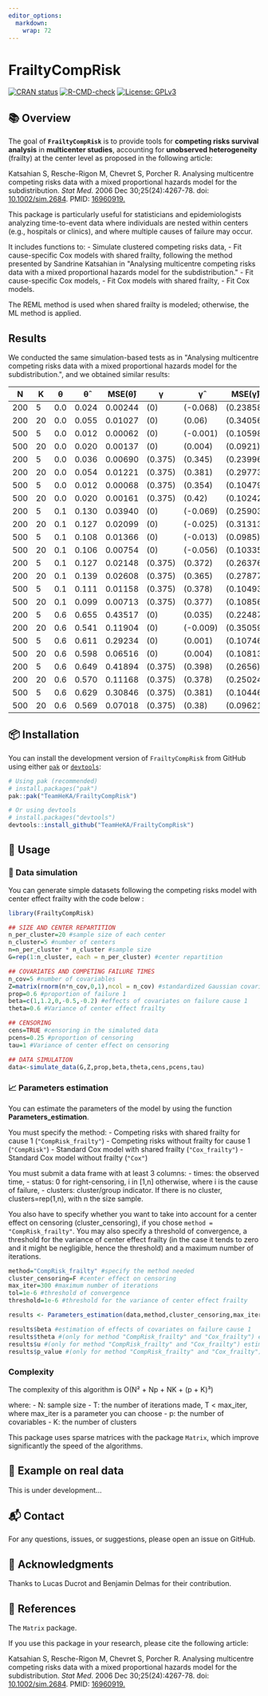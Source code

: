 ```yaml
---
editor_options: 
  markdown: 
    wrap: 72
---
```


# FrailtyCompRisk

<!-- badges: start -->

[![CRAN
status](https://www.r-pkg.org/badges/version/FrailtyCompRisk)](https://CRAN.R-project.org/package=FrailtyCompRisk)
[![R-CMD-check](https://github.com/TeamHeKA/FrailtyCompRisk/actions/workflows/r.yml/badge.svg)](https://github.com/TeamHeKA/FrailtyCompRisk/actions/workflows/r.yml)
[![License:
GPLv3](https://img.shields.io/badge/License-GPLv3-blue.svg)](https://www.gnu.org/licenses/gpl-3.0)

<!-- badges: end -->

## 📚 Overview

The goal of **`FrailtyCompRisk`** is to provide tools for
**competing risks survival analysis** in **multicenter studies**,
accounting for **unobserved heterogeneity** (frailty) at the center
level as proposed in the following article:

Katsahian S, Resche-Rigon M, Chevret S, Porcher R. Analysing multicentre
competing risks data with a mixed proportional hazards model for the
subdistribution. *Stat Med*. 2006 Dec 30;25(24):4267-78. doi:
[10.1002/sim.2684](https://onlinelibrary.wiley.com/doi/10.1002/sim.2684).
PMID: [16960919.](https://pubmed.ncbi.nlm.nih.gov/16960919/)

This package is particularly useful for statisticians and
epidemiologists analyzing time-to-event data where individuals are
nested within centers (e.g., hospitals or clinics), and where multiple
causes of failure may occur.

It includes functions to: - Simulate clustered competing risks data, -
Fit cause-specific Cox models with shared frailty, following the method
presented by Sandrine Katsahian in "Analysing multicentre competing
risks data with a mixed proportional hazards model for the
subdistribution." - Fit cause-specific Cox models, - Fit Cox models with
shared frailty, - Fit Cox models.

The REML method is used when shared frailty is modeled; otherwise, the
ML method is applied.

## Results

We conducted the same simulation-based tests as in "Analysing
multicentre competing risks data with a mixed proportional hazards model
for the subdistribution.", and we obtained similar results:

| N   | K   | θ   | θ̂     | MSE(θ̂)  | γ       | γ̂        | MSE(γ̂)    |
|-----|-----|-----|-------|---------|---------|----------|-----------|
| 200 | 5   | 0.0 | 0.024 | 0.00244 | (0)     | (-0.068) | (0.23858) |
| 200 | 20  | 0.0 | 0.055 | 0.01027 | (0)     | (0.06)   | (0.34056) |
| 500 | 5   | 0.0 | 0.012 | 0.00062 | (0)     | (-0.001) | (0.10598) |
| 500 | 20  | 0.0 | 0.020 | 0.00137 | (0)     | (0.004)  | (0.0921)  |
| 200 | 5   | 0.0 | 0.036 | 0.00690 | (0.375) | (0.345)  | (0.23996) |
| 200 | 20  | 0.0 | 0.054 | 0.01221 | (0.375) | (0.381)  | (0.29773) |
| 500 | 5   | 0.0 | 0.012 | 0.00068 | (0.375) | (0.354)  | (0.10479) |
| 500 | 20  | 0.0 | 0.020 | 0.00161 | (0.375) | (0.42)   | (0.10242) |
| 200 | 5   | 0.1 | 0.130 | 0.03940 | (0)     | (-0.069) | (0.25903) |
| 200 | 20  | 0.1 | 0.127 | 0.02099 | (0)     | (-0.025) | (0.31313) |
| 500 | 5   | 0.1 | 0.108 | 0.01366 | (0)     | (-0.013) | (0.0985)  |
| 500 | 20  | 0.1 | 0.106 | 0.00754 | (0)     | (-0.056) | (0.10335) |
| 200 | 5   | 0.1 | 0.127 | 0.02148 | (0.375) | (0.372)  | (0.26376) |
| 200 | 20  | 0.1 | 0.139 | 0.02608 | (0.375) | (0.365)  | (0.27877) |
| 500 | 5   | 0.1 | 0.111 | 0.01158 | (0.375) | (0.378)  | (0.10493) |
| 500 | 20  | 0.1 | 0.099 | 0.00713 | (0.375) | (0.377)  | (0.10856) |
| 200 | 5   | 0.6 | 0.655 | 0.43517 | (0)     | (0.035)  | (0.22487) |
| 200 | 20  | 0.6 | 0.541 | 0.11904 | (0)     | (-0.009) | (0.35059) |
| 500 | 5   | 0.6 | 0.611 | 0.29234 | (0)     | (0.001)  | (0.10746) |
| 500 | 20  | 0.6 | 0.598 | 0.06516 | (0)     | (0.004)  | (0.10813) |
| 200 | 5   | 0.6 | 0.649 | 0.41894 | (0.375) | (0.398)  | (0.2656)  |
| 200 | 20  | 0.6 | 0.570 | 0.11168 | (0.375) | (0.378)  | (0.25024) |
| 500 | 5   | 0.6 | 0.629 | 0.30846 | (0.375) | (0.381)  | (0.10446) |
| 500 | 20  | 0.6 | 0.569 | 0.07018 | (0.375) | (0.38)   | (0.09621) |

## 📦 Installation

You can install the development version of `FrailtyCompRisk` from
GitHub using either [`pak`](https://pak.r-lib.org/) or
[`devtools`](https://github.com/r-lib/devtools):

``` r
# Using pak (recommended)
# install.packages("pak")
pak::pak("TeamHeKA/FrailtyCompRisk")

# Or using devtools
# install.packages("devtools")
devtools::install_github("TeamHeKA/FrailtyCompRisk")
```

## 📌 Usage

### 🧪 Data simulation

You can generate simple datasets following the competing risks model
with center effect frailty with the code below :

``` r
library(FrailtyCompRisk)

## SIZE AND CENTER REPARTITION
n_per_cluster=20 #sample size of each center
n_cluster=5 #number of centers
n=n_per_cluster * n_cluster #sample size
G=rep(1:n_cluster, each = n_per_cluster) #center repartition

## COVARIATES AND COMPETING FAILURE TIMES
n_cov=5 #number of covariables
Z=matrix(rnorm(n*n_cov,0,1),ncol = n_cov) #standardized Gaussian covariables 
prop=0.6 #proportion of failure 1
beta=c(1,1.2,0,-0.5,-0.2) #effects of covariates on failure cause 1
theta=0.6 #Variance of center effect frailty

## CENSORING
cens=TRUE #censoring in the simaluted data
pcens=0.25 #proportion of censoring
tau=1 #Variance of center effect on censoring

## DATA SIMULATION
data<-simulate_data(G,Z,prop,beta,theta,cens,pcens,tau)
```

### 📈 Parameters estimation

You can estimate the parameters of the model by using the function
**Parameters_estimation**.

You must specify the method: - Competing risks with shared frailty for
cause 1 (`"CompRisk_frailty"`) - Competing risks without frailty for
cause 1 (`"CompRisk"`) - Standard Cox model with shared frailty
(`"Cox_frailty"`) - Standard Cox model without frailty (`"Cox"`)

You must submit a data frame with at least 3 columns: - times: the
observed time, - status: 0 for right-censoring, i in [1,n] otherwise,
where i is the cause of failure, - clusters: cluster/group indicator. If
there is no cluster, clusters=rep(1,n), with n the size sample.

You also have to specify whether you want to take into account for a
center effect on censoring (cluster_censoring), if you chose
`method = "CompRisk_frailty"`. You may also specify a threshold of
convergence, a threshold for the variance of center effect frailty (in
the case it tends to zero and it might be negligible, hence the
threshold) and a maximum number of iterations.

``` r
method="CompRisk_frailty" #specify the method needed
cluster_censoring=F #center effect on censoring
max_iter=300 #maximum number of iterations
tol=1e-6 #threshold of convergence
threshold=1e-6 #threshold for the variance of center effect frailty

results <- Parameters_estimation(data,method,cluster_censoring,max_iter,tol,threshold)

results$beta #estimation of effects of covariates on failure cause 1
results$theta #(only for method "CompRisk_frailty" and "Cox_frailty") estimation of the variance of center effect frailty
results$u #(only for method "CompRisk_frailty" and "Cox_frailty") estimation of center effect frailty
results$p_value #(only for method "CompRisk_frailty" and "Cox_frailty") p_value for the test theta = 0, if p>0.05 or p is NA, it suggests that the cluster effect may be negligible.
```

### Complexity

The complexity of this algorithm is O(N² + Np + NK + (p + K)³)

where: - N: sample size - T: the number of iterations made, T \<
max_iter, where max_iter is a parameter you can choose - p: the number
of covariables - K: the number of clusters

This package uses sparse matrices with the package `Matrix`, which
improve significantly the speed of the algorithms.

## 🧠 Example on real data

This is under development...

## 📬 Contact

For any questions, issues, or suggestions, please open an issue on
GitHub.

## 🙏 Acknowledgments

Thanks to Lucas Ducrot and Benjamin Delmas for their contribution.

## 🧩 References

The `Matrix` package.

If you use this package in your research, please cite the following
article:

Katsahian S, Resche-Rigon M, Chevret S, Porcher R. Analysing multicentre
competing risks data with a mixed proportional hazards model for the
subdistribution. *Stat Med*. 2006 Dec 30;25(24):4267-78. doi:
[10.1002/sim.2684](https://onlinelibrary.wiley.com/doi/10.1002/sim.2684).
PMID: [16960919.](https://pubmed.ncbi.nlm.nih.gov/16960919/)
